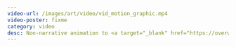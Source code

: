 ```yaml
---
video-url: /images/art/video/vid_motion_graphic.mp4
video-poster: fixme
category: video
desc: Non-narrative animation to <a target="_blank" href="https://overwerk.bandcamp.com/album/state"><i>Hindsight</i></a> by OVERWERK
---
```


